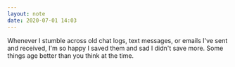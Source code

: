 ```yaml
---
layout: note
date: 2020-07-01 14:03
---
```


Whenever I stumble across old chat logs, text messages, or emails I've sent and received, I'm so happy I saved them and sad I didn't save more. Some things age better than you think at the time.
